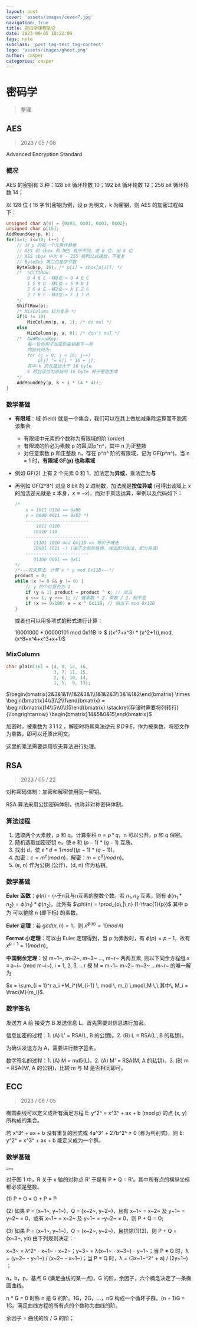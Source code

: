 ```yaml
---
layout: post
cover: 'assets/images/cover7.jpg'
navigation: True
title: 密码学课程笔记
date: 2023-09-05 10:22:00
tags: note
subclass: 'post tag-test tag-content'
logo: 'assets/images/ghost.png'
author: casper
categories: casper
---
```


# 密码学

> 整理



## AES

> 2023 / 05 / 08

Advanced Encryption Standard

### 概况

AES 的密钥有 3 种：128 bit 循环轮数 10；192 bit 循环轮数 12；256 bit 循环轮数 14；

以 128 位 ( 16 字节)密钥为例，设 p 为明文，k 为密钥，则 AES 的加密过程如下：

~~~c
unsigned char a[4] = {0x03, 0x01, 0x01, 0x02};
unsigned char p[16];
AddRoundKey(p, k);
for(i=1; i<=10; i++) {
   	// 对 p 的每一个元素作替换
    // AES 的 sbox 和 DES 有所不同，进 8 位，出 8 位
    // AES sbox 中为 0 - 255 按照公式摆放，不重复
    // ByteSub 第二位是字节数
    ByteSub(p, 16); /* p[i] = sbox[p[i]]; */
    /*  ShiftRow:
        0 4 8 C -移0位-> 0 4 8 C
        1 5 9 D -移1位-> 5 9 D 1
        2 6 A E -移2位-> A E 2 6
        3 7 B F -移3位-> F 3 7 B
    */
    ShiftRow(p);
    /* MixColumn 较为复杂 */
    if(i != 10)
        MixColumn(p, a, 1); /* do mul */
    else
        MixColumn(p, a, 0); /* don't mul */
    /*  AddRoundKey:
    	每一轮的用于加密的密钥都不一样
    	内部代码为:
    	for (j = 0; j < 16; j++)
    		p[j] ^= k[i * 16 + j];
    	其中 k 的长度远大于 16 byte
    	k 的后续位为原始的 16 byte 种子密钥生成
    */
    AddRoundKey(p, k + i * (4 * 4));
}
~~~



### 数学基础

+ **有限域**：域 (field) 就是一个集合，我们可以在其上做加减乘除运算而不脱离该集合

  + 有限域中元素的个数称为有限域的阶 (order)
  + 有限域的阶必为素数 p 的幂,即p^n^，其中 n 为正整数
  + 对任意素数 p 和正整数 n，存在 p^n^ 阶的有限域，记为 GF(p^n^)。当 n = 1 时，**有限域 GF(p) 也称素域**

+ 例如 GF(2) 上有 2 个元素 0 和 1，加法定为**异或**，乘法定为**与**

+ 再例如 GF(2^8^) 对应 8 bit 的 2 进制数，加法就是**按位异或** (可得出该域上 x 的加法逆元就是 x 本身，$x \equiv -x$)，而对于乘法运算，举例以及代码如下：

  ~~~c
  /*
      x = 1011 0110 == 0xB6
      y = 0000 0011 == 0x03 *)
      ------------------------
          1011 0110
         10110 110
      ------------------------
         11101 1010 mod 0x11B => 等价于减法
         10001 1011 -) (由于之前的性质，减法即为加法，即为异或)
      ------------------------
         01100 0001 == 0xC1
  */
  /*---农夫算法，计算 x * y mod 0x11B---*/
  product = 0;
  while (x != 0 && y != 0) {
      // y 的个位是否为 1
      if (y & 1) product = product ^ x; // 加法
      x <<= 1, y >>= 1; // 被乘数 * 2，乘数 / 2，积不变
      if (x >= 0x100) x = x ^ 0x11B; // 相当于 mod 0x11B
  }  
  ~~~

  或者也可以用多项式的形式进行计算：

  10001000 * 00000101 mod 0x11B => $ ((x^7+x^3) * (x^2+1))\,mod\,(x^8+x^4+x^3+x+1)$



### MixColumn

~~~c
char plain[16] = {4, 8, 12, 16,
				  3, 7, 11, 15,
				  2, 6, 10, 14,
				  1, 5,  9, 13};
~~~

$\begin{bmatrix}2&3&1&1\\1&2&3&1\\1&1&2&3\\3&1&1&2\end{bmatrix} \times \begin{bmatrix}4\\3\\2\\1\end{bmatrix} = \begin{bmatrix}14\\5\\0\\15\end{bmatrix} \stackrel{存储时需要将列转行}{\longrightarrow} \begin{bmatrix}14&5&0&15\end{bmatrix}$

加密时，被乘数为 $3\,1\,1\,2$ ，解密时将其乘法逆元 $B\,D\,9\,E$，作为被乘数，将密文作为乘数，即可以还原出明文。 

这里的乘法需要运用农夫算法进行处理。





## RSA

> 2023 / 05 / 22

对称密码体制：加密和解密使用同一密钥。

RSA 算法采用公钥密码体制，也称非对称密码体制。

### 算法过程

1. 选取两个大素数，p 和 q，计算乘积 $n = p\,*\,q$，n 可以公开，p 和 q 保密。
2. 随机选取加密密钥 e，使 e 和 $(p-1)*(q-1)$ 互质。
3. 找出 d，使 $e\,*\,d= 1\,mod\,((p-1)*(q-1))$。
4. 加密：$c = m^e(mod\,n)$，解密：$m = c^d(mod\,n)$。
5. (e, n) 作为公钥 (公开)，(d, n) 作为私钥。



### 数学基础

**Euler 函数**：$\phi(n)$ - 小于n且与n互素的整数个数。若 $n_1,\,n_2$ 互素，则有 $\phi(n_1*n_2) = \phi(n_1)*\phi(n_2)$。此外有 $\phi(n) = \prod_{p\,|\,n} (1-\frac{1}{p})$ 其中 p 为 可以整除 n (即下标) 的素数。

**Euler 定理**：若 $gcd(x,\,n) = 1$，则 $x^{\phi(n)} = 1 (mod \, n)$

**Fermat 小定理**：可以由 Euler 定理得到，当 p 为素数时，有 $\phi(p) = p-1$，故有 $x^{p-1} = 1 (mod \, n)$。

**中国剩余定理**：设 m~1~, m~2~, m~3~ …, m~r~ 两两互素, 则以下同余方程组 x ≡ a~i~ (mod m~i~), i = 1, 2, 3, …r 模 M = m~1~ m~2~ m~3~ …m~r~ 的唯一解为

$x = \sum_{i = 1}^r a_i *M_i*(M_{i-1} \, mod \, m_i) \,mod\,M \,\,其中\, M_i = \frac{M}{m_i}$.



### 数字签名

发送方 A 给 接受方 B 发送信息 L。首先需要对信息进行加密。

信息加密的过程：1. (A) L' =  RSA(L, B 的公钥)。2. (B) L = RSA(L', B 的私钥)。

为确认发送方为 A，需要进行数字签名。

数字签名的过程：1. (A) M = md5(L)。2. (A) M' = RSA(M, A 的私钥)。3. (B) m = RSA(M', A 的公钥)，比较 m 与 M 是否相同即可。





## ECC

> 2023 / 06 / 05

椭圆曲线可以定义成所有满足方程 E: y^2^ = x^3^ + ax + b (mod p) 的点 (x, y) 所构成的集合。

若 x^3^ + ax + b 没有重复的因式或 4a^3^ + 27b^2^ ≠ 0 (称为判别式)，则 E: y^2^ = x^3^ + ax + b 能定义成为一个群。

### 数学基础

<img src="../assets/images/crypto-ecc-math.jpg" alt="img" style="zoom:47%;" />

对于图 1 中，R 关于 x 轴的对称点 R' 于是有 P + Q = R'。其中所有点的横纵坐标都必须是整数。

(1) P + O = O + P = P

(2) 如果 P = (x~1~, y~1~)，Q = (x~2~, y~2~)，且有 x~1~ = x~2~ 及 y~1~ = y~2~ = 0，或有 x~1~ = x~2~ 及 y~1~ = -y~2~ ≠ 0，则 P + Q = O;

(3) 如果 P = (x~1~, y~1~)，Q = (x~2~, y~2~)，且排除(1)(2)，则 P + Q = (x~3~, y`3`) 由下列规则决定：

x~3~ = λ^2^ - x~1~ - x~2~；y~3~ = λ(x~1~ - x~3~) - y~1~；当 P ≠ Q 时，λ = (y~2~ - y~1~) / (x~2~ - x~1~)；当 P = Q 时，λ = (3x~1~^2^ + a) / (2y~1~) ；

a，b，p，基点 G (满足曲线的某一点)，G 的阶，余因子，六个概念决定了一条椭圆曲线。

n * G = 0 时称 n 是 G 的阶。1G，2G，...，nG 构成一个循环子群。(n + 1)G = 1G。满足曲线方程的所有点的个数称为曲线的阶。

余因子 = 曲线的阶 / G 的阶；

